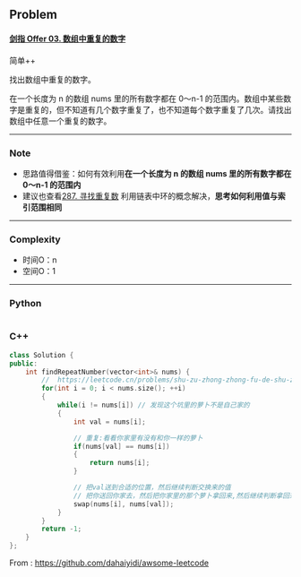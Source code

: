 ## Problem

#### [剑指 Offer 03. 数组中重复的数字](https://leetcode.cn/problems/shu-zu-zhong-zhong-fu-de-shu-zi-lcof/)

简单++

找出数组中重复的数字。



 在一个长度为 n 的数组 nums 里的所有数字都在 0～n-1 的范围内。数组中某些数字是重复的，但不知道有几个数字重复了，也不知道每个数字重复了几次。请找出数组中任意一个重复的数字。

------

### Note

- 思路值得借鉴：如何有效利用**在一个长度为 n 的数组 nums 里的所有数字都在 0～n-1 的范围内**
- 建议也查看[287. 寻找重复数](https://leetcode-cn.com/problems/find-the-duplicate-number/)  利用链表中环的概念解决，**思考如何利用值与索引范围相同**

------

### Complexity

- 时间O：n
- 空间O：1

------

### Python

```python

```

### C++

```C++
class Solution {
public:
    int findRepeatNumber(vector<int>& nums) {
        //  https://leetcode.cn/problems/shu-zu-zhong-zhong-fu-de-shu-zi-lcof/solution/yuan-di-jiao-huan-yi-jiao-huan-luo-bu-bi-gh5c/
        for(int i = 0; i < nums.size(); ++i)
        {
            while(i != nums[i]) // 发现这个坑里的萝卜不是自己家的
            {
                int val = nums[i];

                // 重复:看看你家里有没有和你一样的萝卜
                if(nums[val] == nums[i]) 
                {
                    return nums[i];
                }

                // 把val送到合适的位置，然后继续判断交换来的值
                // 把你送回你家去，然后把你家里的那个萝卜拿回来,然后继续判断拿回来的萝卜
                swap(nums[i], nums[val]);
            }
        }
        return -1;
    }
};
```



From : https://github.com/dahaiyidi/awsome-leetcode
